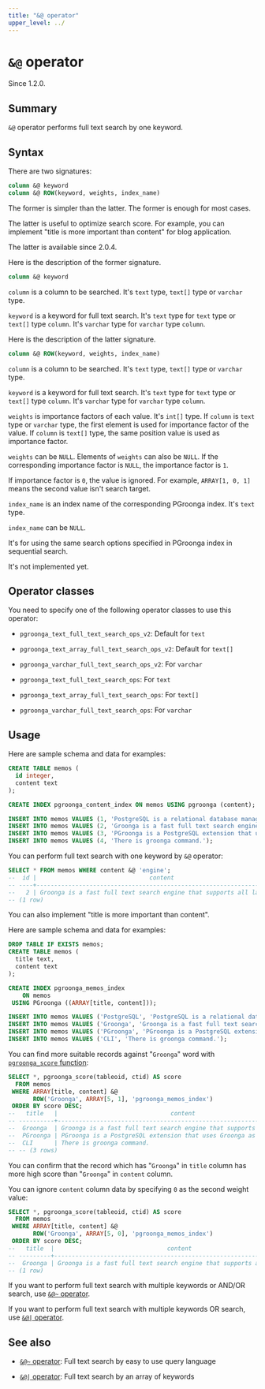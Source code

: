 ```yaml
---
title: "&@ operator"
upper_level: ../
---
```


# `&@` operator

Since 1.2.0.

## Summary

`&@` operator performs full text search by one keyword.

## Syntax

There are two signatures:

```sql
column &@ keyword
column &@ ROW(keyword, weights, index_name)
```

The former is simpler than the latter. The former is enough for most cases.

The latter is useful to optimize search score. For example, you can implement "title is more important than content" for blog application.

The latter is available since 2.0.4.

Here is the description of the former signature.

```sql
column &@ keyword
```

`column` is a column to be searched. It's `text` type, `text[]` type or `varchar` type.

`keyword` is a keyword for full text search. It's `text` type for `text` type or `text[]` type `column`. It's `varchar` type for `varchar` type `column`.

Here is the description of the latter signature.

```sql
column &@ ROW(keyword, weights, index_name)
```

`column` is a column to be searched. It's `text` type, `text[]` type or `varchar` type.

`keyword` is a keyword for full text search. It's `text` type for `text` type or `text[]` type `column`. It's `varchar` type for `varchar` type `column`.

`weights` is importance factors of each value. It's `int[]` type. If `column` is `text` type or `varchar` type, the first element is used for importance factor of the value. If `column` is `text[]` type, the same position value is used as importance factor.

`weights` can be `NULL`. Elements of `weights` can also be `NULL`. If the corresponding importance factor is `NULL`, the importance factor is `1`.

If importance factor is `0`, the value is ignored. For example, `ARRAY[1, 0, 1]` means the second value isn't search target.

`index_name` is an index name of the corresponding PGroonga index. It's `text` type.

`index_name` can be `NULL`.

It's for using the same search options specified in PGroonga index in sequential search.

It's not implemented yet.

## Operator classes

You need to specify one of the following operator classes to use this operator:

  * `pgroonga_text_full_text_search_ops_v2`: Default for `text`

  * `pgroonga_text_array_full_text_search_ops_v2`: Default for `text[]`

  * `pgroonga_varchar_full_text_search_ops_v2`: For `varchar`

  * `pgroonga_text_full_text_search_ops`: For `text`

  * `pgroonga_text_array_full_text_search_ops`: For `text[]`

  * `pgroonga_varchar_full_text_search_ops`: For `varchar`

## Usage

Here are sample schema and data for examples:

```sql
CREATE TABLE memos (
  id integer,
  content text
);

CREATE INDEX pgroonga_content_index ON memos USING pgroonga (content);
```

```sql
INSERT INTO memos VALUES (1, 'PostgreSQL is a relational database management system.');
INSERT INTO memos VALUES (2, 'Groonga is a fast full text search engine that supports all languages.');
INSERT INTO memos VALUES (3, 'PGroonga is a PostgreSQL extension that uses Groonga as index.');
INSERT INTO memos VALUES (4, 'There is groonga command.');
```

You can perform full text search with one keyword by `&@` operator:

```sql
SELECT * FROM memos WHERE content &@ 'engine';
--  id |                                content                                 
-- ----+------------------------------------------------------------------------
--   2 | Groonga is a fast full text search engine that supports all languages.
-- (1 row)
```

You can also implement "title is more important than content".

Here are sample schema and data for examples:

```sql
DROP TABLE IF EXISTS memos;
CREATE TABLE memos (
  title text,
  content text
);

CREATE INDEX pgroonga_memos_index
    ON memos
 USING PGroonga ((ARRAY[title, content]));
```

```sql
INSERT INTO memos VALUES ('PostgreSQL', 'PostgreSQL is a relational database management system.');
INSERT INTO memos VALUES ('Groonga', 'Groonga is a fast full text search engine that supports all languages.');
INSERT INTO memos VALUES ('PGroonga', 'PGroonga is a PostgreSQL extension that uses Groonga as index.');
INSERT INTO memos VALUES ('CLI', 'There is groonga command.');
```

You can find more suitable records against "`Groonga`" word with [`pgroonga_score` function][score]:

```sql
SELECT *, pgroonga_score(tableoid, ctid) AS score
  FROM memos
 WHERE ARRAY[title, content] &@
       ROW('Groonga', ARRAY[5, 1], 'pgroonga_memos_index')
 ORDER BY score DESC;
--   title   |                                content                                 | score 
-- ----------+------------------------------------------------------------------------+-------
--  Groonga  | Groonga is a fast full text search engine that supports all languages. |     6
--  PGroonga | PGroonga is a PostgreSQL extension that uses Groonga as index.         |     1
--  CLI      | There is groonga command.                                              |     1
-- -- (3 rows)
```

You can confirm that the record which has "`Groonga`" in `title` column has more high score than "`Groonga`" in `content` column.

You can ignore `content` column data by specifying `0` as the second weight value:

```sql
SELECT *, pgroonga_score(tableoid, ctid) AS score
  FROM memos
 WHERE ARRAY[title, content] &@
       ROW('Groonga', ARRAY[5, 0], 'pgroonga_memos_index')
 ORDER BY score DESC;
--   title  |                                content                                 | score 
-- ---------+------------------------------------------------------------------------+-------
--  Groonga | Groonga is a fast full text search engine that supports all languages. |     5
-- (1 row)
```

If you want to perform full text search with multiple keywords or AND/OR search, use [`&@~` operator][query-v2].

If you want to perform full text search with multiple keywords OR search, use [`&@|` operator][match-in-v2].

## See also

  * [`&@~` operator][query-v2]: Full text search by easy to use query language

  * [`&@|` operator][match-in-v2]: Full text search by an array of keywords

[query-v2]:query-v2.html
[match-in-v2]:match-in-v2.html

[score]:../functions/pgroonga-score.html
